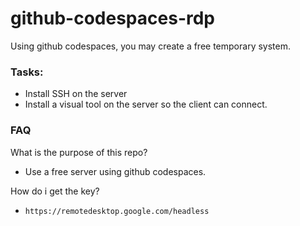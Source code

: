 # github-codespaces-rdp
Using github codespaces, you may create a free temporary system.


### Tasks:
- Install SSH on the server
- Install a visual tool on the server so the client can connect.


### FAQ

What is the purpose of this repo?
- Use a free server using github codespaces.


How do i get the key?

- `https://remotedesktop.google.com/headless`
